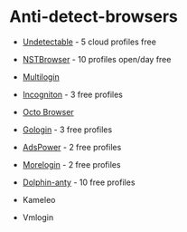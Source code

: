 # Anti-detect-browsers

* [Undetectable](https://undetectable.io/) - 5 cloud profiles free

* [NSTBrowser](https://app.nstbrowser.io/) - 10 profiles open/day free

* [Multilogin](https://multilogin.com/)

* [Incogniton](https://incogniton.com/) - 3 free profiles

* [Octo Browser](https://octobrowser.net)

* [Gologin](https://gologin.com/) - 3 free profiles

* [AdsPower](https://adspower.net/) - 2 free profiles

* [Morelogin](https://www.morelogin.com/) - 2 free profiles

* [Dolphin-anty](https://dolphin-anty.com/) - 10 free profiles

* Kameleo

* Vmlogin
